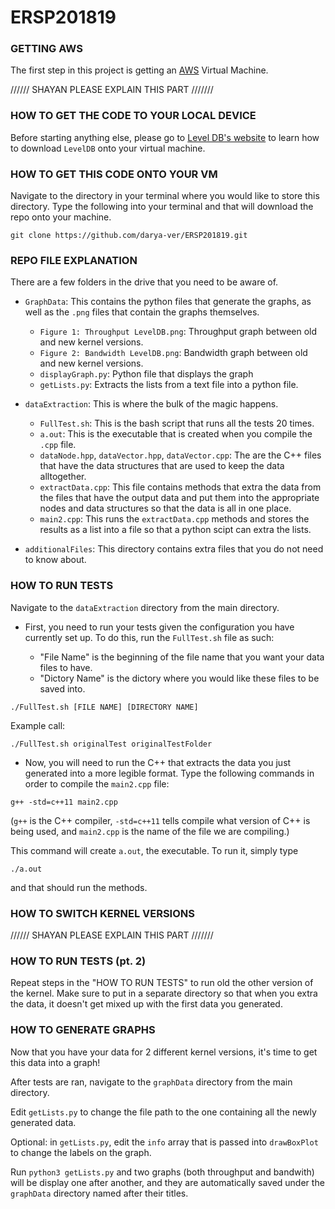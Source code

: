 # ERSP201819

### GETTING AWS

The first step in this project is getting an [AWS](https://lightsail.aws.amazon.com/ls/webapp/home/instances) 
Virtual Machine.
  
//////     SHAYAN PLEASE EXPLAIN THIS PART        /////// 

### HOW TO GET THE CODE TO YOUR LOCAL DEVICE

Before starting anything else, please go to [Level DB's website](https://github.com/google/leveldb) to learn
how to download `LevelDB` onto your virtual machine. 

### HOW TO GET THIS CODE ONTO YOUR VM

Navigate to the directory in your terminal where you would like to store this directory. 
Type the following into your terminal and that will download the repo onto your machine. 

```git clone https://github.com/darya-ver/ERSP201819.git ```

### REPO FILE EXPLANATION

There are a few folders in the drive that you need to be aware of. 

* `GraphData`: This contains the python files that generate the graphs, as well as 
the `.png` files that contain the graphs themselves. 
    * `Figure 1: Throughput LevelDB.png`: Throughput graph between old and new kernel versions.
    * `Figure 2: Bandwidth LevelDB.png`: Bandwidth graph between old and new kernel versions.
    * `displayGraph.py`: Python file that displays the graph
    * `getLists.py`: Extracts the lists from a text file into a python file.

* `dataExtraction`: This is where the bulk of the magic happens. 
    * `FullTest.sh`: This is the bash script that runs all the tests 20 times. 
    * `a.out`: This is the executable that is created when you compile the `.cpp` file.
    * `dataNode.hpp`, `dataVector.hpp`, `dataVector.cpp`: The are the C++ files that have the data structures that are used to keep the data alltogether. 
    * `extractData.cpp`: This file contains methods that extra the data from the files that have the output data and put them into the appropriate nodes and data structures so that the data is all in one place. 
    * `main2.cpp`: This runs the `extractData.cpp` methods and stores the results as a list into a file so that a python scipt can extra the lists.


* `additionalFiles`: This directory contains extra files that you do not need to know about. 

### HOW TO RUN TESTS

Navigate to the `dataExtraction` directory from the main directory. 

* First, you need to run your tests given the configuration you have currently set up. To do this, run the `FullTest.sh` file as such:

    * "File Name" is the beginning of the file name that you want your data files to have. 
    * "Dictory Name" is the dictory where you would like these files to be saved into. 

`./FullTest.sh [FILE NAME] [DIRECTORY NAME]`


Example call:

`./FullTest.sh originalTest originalTestFolder`

* Now, you will need to run the C++ that extracts the data you just generated into a more legible format. Type the following commands in order to compile the `main2.cpp` file:

`g++ -std=c++11 main2.cpp`

(`g++` is the C++ compiler, `-std=c++11` tells compile what version of C++ is being used, and `main2.cpp` is the name of the file we are compiling.)

This command will create `a.out`, the executable. To run it, simply type 

`./a.out`

and that should run the methods. 

### HOW TO SWITCH KERNEL VERSIONS

//////     SHAYAN PLEASE EXPLAIN THIS PART        /////// 

### HOW TO RUN TESTS (pt. 2)

Repeat steps in the "HOW TO RUN TESTS" to run old the other version of the kernel. Make sure to put in a separate directory so that when you extra the data, it doesn't get mixed up with the first data you generated. 

### HOW TO GENERATE GRAPHS

Now that you have your data for 2 different kernel versions, it's time to get this data into a graph! 

After tests are ran, navigate to the `graphData` directory from the main directory. 

Edit `getLists.py` to change the file path to the one containing all the newly generated data. 

Optional: in `getLists.py`, edit the `info` array that is passed into `drawBoxPlot` to change the labels on the graph.

Run `python3 getLists.py` and two graphs (both throughput and bandwith) will be display one after another, and they are  automatically saved under the `graphData` directory named after their titles.

<!-- * This is a bullet point -->
<!-- * This is another.  -->

